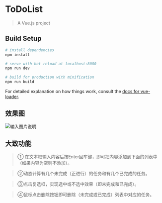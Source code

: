 # ToDoList

> A Vue.js project

## Build Setup

``` bash
# install dependencies
npm install

# serve with hot reload at localhost:8080
npm run dev

# build for production with minification
npm run build
```

For detailed explanation on how things work, consult the [docs for vue-loader](http://vuejs.github.io/vue-loader).

## 效果图
![输入图片说明](https://gitee.com/uploads/images/2019/0408/151806_9a00a256_1803429.png "eeccf9d44bd60fd8baf23cc82f509f9.png")

## 大致功能

> ① 在文本框输入内容后按Enter回车键，即可把内容添加到下面的列表中（如果内容为空则不添加）。

> ②动态计算有几个未完成（正进行）的任务和有几个已完成的任务。

> ③点击复选框，实现选中或不选中效果（即未完成和已完成）。

> ④鼠标点击删除按钮即可删除（未完成或已完成）列表中对应的任务。
